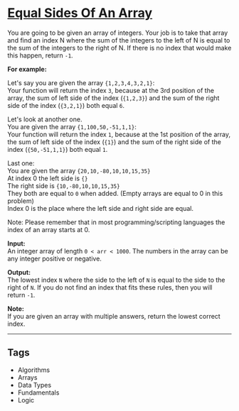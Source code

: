 # [Equal Sides Of An Array](https://www.codewars.com/kata/5679aa472b8f57fb8c000047)

You are going to be given an array of integers. Your job is to take that array and find an index N where the sum of the integers to the left of N is equal to the sum of the integers to the right of N. If there is no index that would make this happen, return `-1`.

**For example:**

Let's say you are given the array `{1,2,3,4,3,2,1}`:  
Your function will return the index `3`, because at the 3rd position of the array, the sum of left side of the index (`{1,2,3}`) and the sum of the right side of the index (`{3,2,1}`) both equal `6`.

Let's look at another one.  
You are given the array `{1,100,50,-51,1,1}`:  
Your function will return the index `1`, because at the 1st position of the array, the sum of left side of the index (`{1}`) and the sum of the right side of the index (`{50,-51,1,1}`) both equal `1`.

Last one:  
You are given the array `{20,10,-80,10,10,15,35}`  
At index 0 the left side is `{}`  
The right side is `{10,-80,10,10,15,35}`  
They both are equal to `0` when added. (Empty arrays are equal to 0 in this problem)  
Index 0 is the place where the left side and right side are equal.

Note: Please remember that in most programming/scripting languages the index of an array starts at 0.

**Input:**  
An integer array of length `0 < arr < 1000`. The numbers in the array can be any integer positive or negative.

**Output:**  
The lowest index `N` where the side to the left of `N` is equal to the side to the right of `N`. If you do not find an index that fits these rules, then you will return `-1`.

**Note:**  
If you are given an array with multiple answers, return the lowest correct index.

---

## Tags

- Algorithms
- Arrays
- Data Types
- Fundamentals
- Logic
